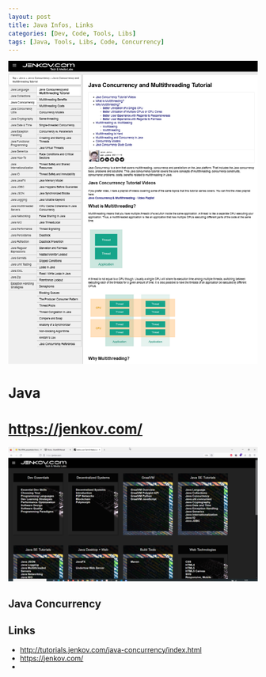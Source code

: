 ```yaml
---
layout: post
title: Java Infos, Links
categories: [Dev, Code, Tools, Libs]
tags: [Java, Tools, Libs, Code, Concurrency]
--- 
```

![](../pics/20230707122349_java_hints.png)

# Java
# https://jenkov.com/
![](../pics/20230707122545_jenkov-tech.png)
## Java Concurrency 

## Links

- <http://tutorials.jenkov.com/java-concurrency/index.html>
- <https://jenkov.com/>
- 